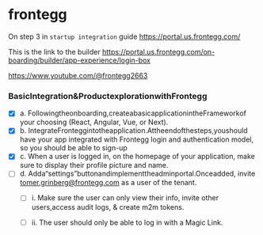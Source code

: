 # frontegg

On step 3 in `startup integration` guide https://portal.us.frontegg.com/

This is the link to the builder https://portal.us.frontegg.com/on-boarding/builder/app-experience/login-box

https://www.youtube.com/@frontegg2663

### BasicIntegration&ProductexplorationwithFrontegg
- [x] a. Followingtheonboarding,createabasicapplicationintheFrameworkof  your choosing (React, Angular, Vue, or Next).
- [x] b. IntegrateFronteggintotheapplication.Attheendofthesteps,youshould have your app integrated with Frontegg login and authentication model, so you should be able to sign-up
- [x] c. When a user is logged in, on the homepage of your application, make sure to display their profile picture and name.
- [ ] d. Adda“settings”buttonandimplementtheadminportal.Onceadded, invite tomer.grinberg@frontegg.com as a user of the tenant.
    - [ ] i. Make sure the user can only view their info, invite other users,access audit logs, & create m2m tokens.
    - [ ] ii. The user should only be able to log in with a Magic Link.
  
     





